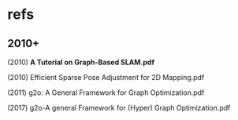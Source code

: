 # refs

## 2010+

(2010) **A Tutorial on Graph-Based SLAM.pdf**

(2010) Efficient Sparse Pose Adjustment for 2D Mapping.pdf

(2011) g2o: A General Framework for Graph Optimization.pdf

(2017) g2o-A general Framework for (Hyper) Graph Optimization.pdf